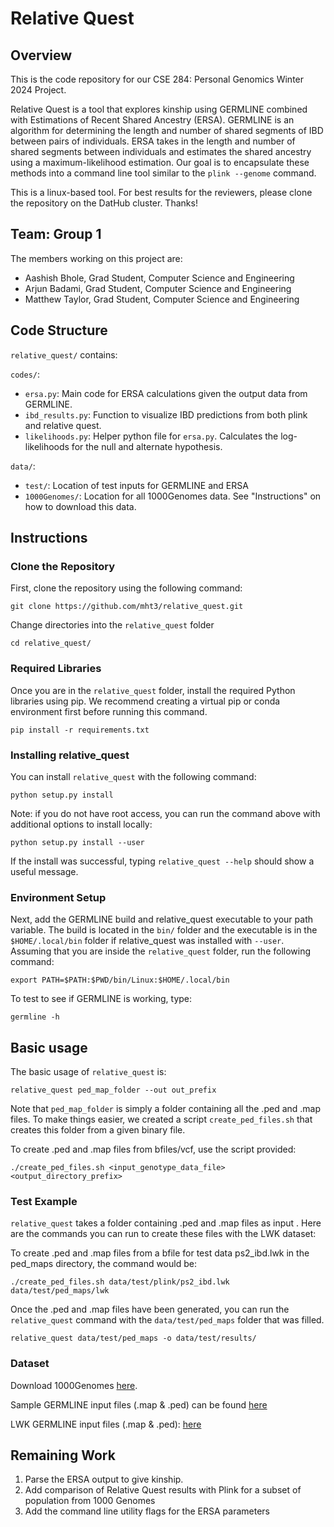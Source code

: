 # Relative Quest

## Overview
This is the code repository for our CSE 284: Personal Genomics Winter 2024 Project.

Relative Quest is a tool that explores kinship using GERMLINE combined with Estimations of Recent Shared Ancestry (ERSA). GERMLINE is an algorithm for determining the length and number of shared segments of IBD between pairs of individuals. ERSA takes in the length and number of shared segments between individuals and estimates the shared ancestry using a maximum-likelihood estimation. Our goal is to encapsulate these methods into a command line tool similar to the ```plink --genome``` command.

This is a linux-based tool. For best results for the reviewers, please clone the repository on the DatHub cluster. Thanks!

## Team: Group 1
The members working on this project are:
- Aashish Bhole, Grad Student, Computer Science and Engineering
- Arjun Badami, Grad Student, Computer Science and Engineering
- Matthew Taylor, Grad Student, Computer Science and Engineering

## Code Structure
```relative_quest/``` contains:

```codes/```:

- ```ersa.py```: Main code for ERSA calculations given the output data from GERMLINE. 
- ```ibd_results.py```: Function to visualize IBD predictions from both plink and relative quest. 
- ```likelihoods.py```: Helper python file for `ersa.py`. Calculates the log-likelihoods for the null and alternate hypothesis. 

```data/```:

- ```test/```: Location of test inputs for GERMLINE and ERSA 
- ```1000Genomes/```: Location for all 1000Genomes data. See "Instructions" on how to download this data.

## Instructions

### Clone the Repository
First, clone the repository using the following command:

```
git clone https://github.com/mht3/relative_quest.git
```

Change directories into the `relative_quest` folder

```
cd relative_quest/
```

### Required Libraries
Once you are in the `relative_quest` folder, install the required Python libraries using pip. We recommend creating a virtual pip or conda environment first before running this command. 

```
pip install -r requirements.txt
```

### Installing relative_quest

You can install `relative_quest` with the following command:

```
python setup.py install
```

Note: if you do not have root access, you can run the command above with additional options to install locally:
```
python setup.py install --user
```

If the install was successful, typing `relative_quest --help` should show a useful message.

### Environment Setup
Next, add the GERMLINE build and relative_quest executable to your path variable. The build is located in the `bin/` folder and the executable is in the `$HOME/.local/bin` folder if relative_quest was installed with `--user`. Assuming that you are inside the `relative_quest` folder, run the following command:

```
export PATH=$PATH:$PWD/bin/Linux:$HOME/.local/bin
```

To test to see if GERMLINE is working, type:

```
germline -h
```

## Basic usage

The basic usage of `relative_quest` is:

```
relative_quest ped_map_folder --out out_prefix
```

Note that `ped_map_folder` is simply a folder containing all the .ped and .map files. To make things easier, we created a script `create_ped_files.sh` that creates this folder from a given binary file.

To create .ped and .map files from bfiles/vcf, use the script provided:
```
./create_ped_files.sh <input_genotype_data_file> <output_directory_prefix>
```

### Test Example
`relative_quest` takes a folder containing .ped and .map files as input . Here are the commands you can run
to create these files with the LWK dataset:

To create .ped and .map files from a bfile for test data ps2_ibd.lwk in the ped_maps directory, the command would be:
```
./create_ped_files.sh data/test/plink/ps2_ibd.lwk data/test/ped_maps/lwk
```

Once the .ped and .map files have been generated, you can run the `relative_quest` command with the `data/test/ped_maps` folder that was filled.

```
relative_quest data/test/ped_maps -o data/test/results/
```

### Dataset

Download 1000Genomes [here](https://drive.google.com/file/d/1CPK7M0g62NIsAbrEgZ3WhLuMi04KhnXu/view?usp=sharing).

Sample GERMLINE input files (.map & .ped) can be found [here](https://drive.google.com/file/d/1Hzw5Z9CKX2gBfwGjbbKBB7des02fDM8y/view?usp=sharing)

LWK GERMLINE input files (.map & .ped): [here](https://drive.google.com/file/d/1ybhXOl5O1cu3g8gcYnR5w41RaI6PtfWS/view?usp=sharing)

## Remaining Work

1. Parse the ERSA output to give kinship.
2. Add comparison of Relative Quest results with Plink for a subset of population from 1000 Genomes
3. Add the command line utility flags for the ERSA parameters

